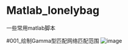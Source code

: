# Matlab_lonelybag
一些常用matlab脚本

#001_绘制Gamma型匹配网络匹配范围
![image](https://github.com/lonelybag/Matlab_lonelybag/blob/master/%E7%AE%B1%E5%9B%BE.png)
